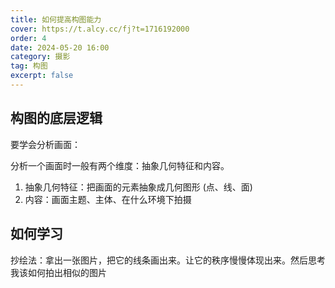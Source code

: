 ```yaml
---
title: 如何提高构图能力
cover: https://t.alcy.cc/fj?t=1716192000
order: 4
date: 2024-05-20 16:00
category: 摄影
tag: 构图
excerpt: false
---
```


## 构图的底层逻辑

要学会分析画面：

分析一个画面时一般有两个维度：抽象几何特征和内容。

1. 抽象几何特征：把画面的元素抽象成几何图形 (点、线、面)
2. 内容：画面主题、主体、在什么环境下拍摄

## 如何学习

抄绘法：拿出一张图片，把它的线条画出来。让它的秩序慢慢体现出来。然后思考我该如何拍出相似的图片
